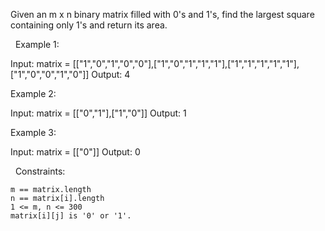 Given an m x n binary matrix filled with 0's and 1's, find the largest square containing only 1's and return its area.

 
Example 1:

Input: matrix = [["1","0","1","0","0"],["1","0","1","1","1"],["1","1","1","1","1"],["1","0","0","1","0"]]
Output: 4


Example 2:

Input: matrix = [["0","1"],["1","0"]]
Output: 1


Example 3:

Input: matrix = [["0"]]
Output: 0


 
Constraints:


	m == matrix.length
	n == matrix[i].length
	1 <= m, n <= 300
	matrix[i][j] is '0' or '1'.

